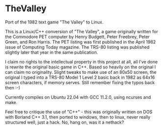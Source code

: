 # TheValley
Port of the 1982 text game "The Valley" to Linux.

This is a Linux/C++ conversion of "The Valley", a game originally written for the Commodore PET computer by Henry Budgett, Peter Freebrey, Peter Green, and Ron Harris. The PET listing was first published in the April 1982 issue of Computing Today magazine. The TRS-80 listing was published slightly later that year in the same publication.

I claim no rights to the intellectual property in this project at all, all I've done is rewrite the original basic game in C++. Based so heavily on the original I can claim no originality. Slight tweaks to make use of an 80x50 screen, the original I typed into a TRS-80 Model 1 Level 2 basic back in 1982 as 64x16 screen characters, if memory serves. Still remember fixing the typos back then :-)

Currently compiles on Ubuntu 22.04 with GCC 11.2.0, using ncurses and make.

Feel free to critique the use of "C++" - this was originally written on DOS with Borland C++ 3.1, then ported to windows, then to linux, never really structured well, just a hack. No, hang on, was it a nethack?

